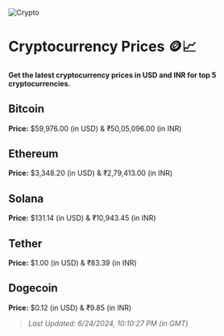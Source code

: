 
![Crypto](https://www.techguide.com.au/wp-content/uploads/2020/11/crypto3.jpeg)

# Cryptocurrency Prices 🪙📈

#### Get the latest cryptocurrency prices in USD and INR for top 5 cryptocurrencies.

## Bitcoin

**Price:** $59,976.00 (in USD) & ₹50,05,096.00 (in INR)

## Ethereum

**Price:** $3,348.20 (in USD) & ₹2,79,413.00 (in INR)

## Solana

**Price:** $131.14 (in USD) & ₹10,943.45 (in INR)

## Tether

**Price:** $1.00 (in USD) & ₹83.39 (in INR)

## Dogecoin

**Price:** $0.12 (in USD) & ₹9.85 (in INR)

> _Last Updated: 6/24/2024, 10:10:27 PM (in GMT)_

